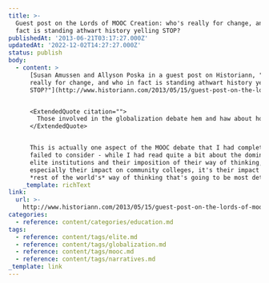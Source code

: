 ```yaml
---
title: >-
  Guest post on the Lords of MOOC Creation: who's really for change, and who in
  fact is standing athwart history yelling STOP?
publishedAt: '2013-06-21T03:17:27.000Z'
updatedAt: '2022-12-02T14:27:27.000Z'
status: publish
body:
  - content: >
      [Susan Amussen and Allyson Poska in a guest post on Historiann, "who's
      really for change, and who in fact is standing athwart history yelling
      STOP?"](http://www.historiann.com/2013/05/15/guest-post-on-the-lords-of-mooc-creation-whos-really-for-change-and-who-in-fact-is-standing-athwart-history-yelling-stop/):


      <ExtendedQuote citation="">
        Those involved in the globalization debate hem and haw about how McDonalds homogenizes foodways around the world, but the debates about MOOCs have (surprisingly) lacked any similar discussion about the homogenization of knowledge and perspective. While this might be less of an issue when the subject of the MOOC is a topic in computer programming, it can be quite serious when MOOCs turn their attention to the humanities and descriptive social sciences. For instance, to talk about World History from a U. S. perspective and present that view as a definitive narrative obscures the power relations between American scholars and scholars in the rest of the world, and makes it even more difficult to construct counter-narratives to American hegemony and Western dominance.
      </ExtendedQuote>


      This is actually one aspect of the MOOC debate that I had completely
      failed to consider - while I had read quite a bit about the dominance of
      elite institutions and their imposition of their way of thinking,
      especially their impact on community colleges, it's their impact on the
      *rest of the world's* way of thinking that's going to be most detrimental.
    _template: richText
link:
  url: >-
    http://www.historiann.com/2013/05/15/guest-post-on-the-lords-of-mooc-creation-whos-really-for-change-and-who-in-fact-is-standing-athwart-history-yelling-stop/
categories:
  - reference: content/categories/education.md
tags:
  - reference: content/tags/elite.md
  - reference: content/tags/globalization.md
  - reference: content/tags/mooc.md
  - reference: content/tags/narratives.md
_template: link
---
```



